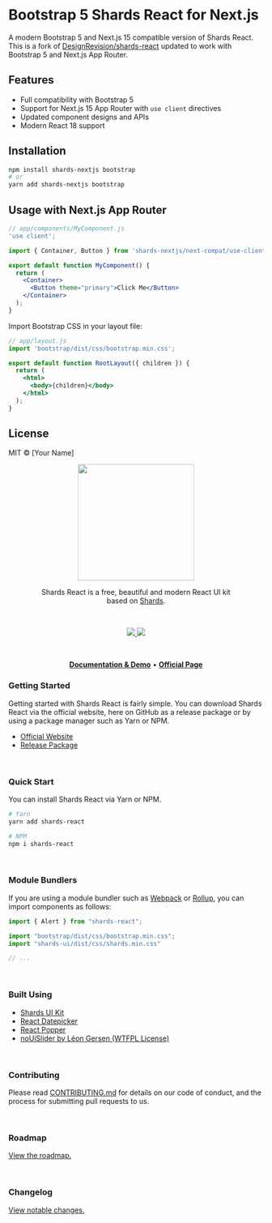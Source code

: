 # Bootstrap 5 Shards React for Next.js

A modern Bootstrap 5 and Next.js 15 compatible version of Shards React. This is a fork of [DesignRevision/shards-react](https://github.com/DesignRevision/shards-react) updated to work with Bootstrap 5 and Next.js App Router.

## Features

- Full compatibility with Bootstrap 5
- Support for Next.js 15 App Router with `use client` directives
- Updated component designs and APIs
- Modern React 18 support

## Installation

```bash
npm install shards-nextjs bootstrap
# or
yarn add shards-nextjs bootstrap
```

## Usage with Next.js App Router

```jsx
// app/components/MyComponent.js
'use client';

import { Container, Button } from 'shards-nextjs/next-compat/use-client';

export default function MyComponent() {
  return (
    <Container>
      <Button theme="primary">Click Me</Button>
    </Container>
  );
}
```

Import Bootstrap CSS in your layout file:

```jsx
// app/layout.js
import 'bootstrap/dist/css/bootstrap.min.css';

export default function RootLayout({ children }) {
  return (
    <html>
      <body>{children}</body>
    </html>
  );
}
```

## License

MIT © [Your Name]

<p align="center">
<img src="logo.jpg" width="230" />
</p>

<p align="center">
Shards React is a free, beautiful and modern React UI kit <br /> based on <a href="https://github.com/designrevision/shards-ui">Shards</a>.
</p>

<br />

<p align="center">
  <a href="#">
    <img src="https://img.shields.io/badge/License-MIT-brightgreen.svg" />
  </a>
  <a href="https://twitter.com/designrevision">
    <img src="https://img.shields.io/twitter/follow/DesignRevision.svg?style=social&label=Follow" />
  </a>
</p>

<br />

<p align="center">
  <a href="https://designrevision.com/docs/shards-react/"><strong>Documentation & Demo</strong></a> •
  <a href="https://designrevision.com/downloads/shards-react/"><strong>Official Page</strong></a>
</p>


### Getting Started

Getting started with Shards React is fairly simple. You can download Shards React via the official website, here on GitHub as a release package or by using a package manager such as Yarn or NPM.

* [Official Website](https://designrevision.com/downloads/shards-react)
* [Release Package](https://github.com/DesignRevision/shards-react/releases)

<br />

### Quick Start

You can install Shards React via Yarn or NPM.

```bash
# Yarn
yarn add shards-react

# NPM
npm i shards-react
```

<br />

### Module Bundlers

If you are using a module bundler such as [Webpack](https://webpack.js.org/) or [Rollup](https://rollupjs.org/), you can import components as follows:

```javascript
import { Alert } from "shards-react";

import "bootstrap/dist/css/bootstrap.min.css";
import "shards-ui/dist/css/shards.min.css"

// ...
```

<br />

### Built Using

* [Shards UI Kit](https://designrevision.com/downloads/shards/)
* [React Datepicker](https://reactdatepicker.com/)
* [React Popper](https://github.com/FezVrasta/react-popper)
* [noUiSlider by Léon Gersen (WTFPL License)](https://refreshless.com/nouislider/download/)

<br />

### Contributing

Please read [CONTRIBUTING.md](CONTRIBUTING.md) for details on our code of conduct, and the process for submitting pull requests to us.

<br />

### Roadmap

[View the roadmap.](http://designrevision.com/docs/shards-react/roadmap)

<br />

### Changelog

[View notable changes.](CHANGELOG.md)
